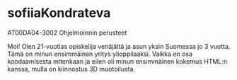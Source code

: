 # sofiiaKondrateva
AT00DA04-3002 Ohjelmoinnin perusteet

Moi!
Olen 21-vuotias opiskelija venäjältä ja asun yksin Suomessa jo 3 vuotta. Tämä on minun ensimmäinen yritys ylioppilaaksi.
Vaikka en osa koodaamisesta mitenkaan ja eilen oli minun ensimmäinen kokemus HTML:n kanssa, 
mulla on kiinnostus 3D muotoilusta.

 

